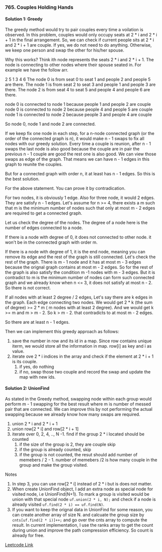 ### 765. Couples Holding Hands

#### Solution 1: Greedy

The greedy method would try to pair couples every time a voilation is observed. In this problem, couples would only occupy seats at 2 * i and 2 * i + 1 in the final arrangement. So, we can check if current people sits at 2 * i and 2 * i + 1 are couple. If yes, we do not need to do anything. Otherwise, we keep one person and swap the other for his/her spouse. 

Why this works? Think ith node represents the seats 2 * i and 2 * i + 1. The node is connecting to other nodes where their spouse seated in. For example we have the follow arr.

2 5   1 3  4 6
The node 0 is from seat 0 to seat 1 and people 2 and people 5 are there.
The node 1 is from seat 2 to seat 3 and people 1 and people 3 are there.
The node 2 is from seat 4 to seat 5 and people 4 and people 6 are there.

node 0 is connected to node 1 because people 1 and people 2 are couple
node 0 is connected to node 2 because people 4 and people 5 are couple
node 1 is connected to node 2 because people 3 and people 4 are couple

So node 0, node 1 and node 2 are connected.

If we keep fix one node in each step, for a n-node connected graph (or the order of the connected graph is n), it would make n - 1 swaps to fix all nodes with our greedy solution. Every time a couple is reunion, after n - 1 swaps the last node is also good because the couple are in pair the previous n - 1 couple are good the rest one is also good.  We can view those swaps as edge of the graph. That means we can have n - 1 edges in this graph to reunite the couples.

But for a connected graph with order n, it at least has n - 1 edges. So this is the best solution.

For the above statement. You can prove it by contradication.

For two nodes, it is obviously 1 edge. Also for three node, it would 2 edges. They are satisfy n - 1 edges. Let's assume for n >= 4, there exists a m such that m is the minimum number of nodes such that only at most m - 2 edges are required to get a connected graph.

Let us check the degree of the nodes. The degree of a node here is the number of edges connected to a node.

If there is a node with degree of 0, it does not connected to other node. it won't be in the connected graph with order m.

If there is a node with degree of 1, it is the end node, meaning you can remove its edge and the rest of the graph is still connected. Let's check the rest of the graph.
   There is m - 1 node and it has at most m - 3 edges because the orignal graph contains at most m - 2 edges.  So for the rest of the graph is also satisfy the condition m -1 nodes with m - 3 edges. But it is contradict to m is the minimum number of nodes can form such connected graph and we already know when n <= 3, it does not satisfy at most n - 2. So there is not correct.

If all nodes with at least 2 degree / 2 edges, Let's say there are k edges in the graph. Each edge connecting two nodes. We would get 2 * k (the sum of degree) >= 2 * m ( m nodes with at least 2 degree). And we would get k >= m and m > m - 2. So k > m - 2. that contradicts to at most m - 2 edges.

So there are at least n - 1 edges.

Then we can implement this greedy approach as follows:
1. save the number in row and its id in a map. Since row contains unique iterm, we would store all the information in map. row[i] as key and i as value.
2. iterate ove 2 * i indices in the array and check if the element at 2 * i + 1 is its couple.
   1. if yes, do nothing
   2. if no, swap those two couple and record the swap and update the map with new ids.

 #### Solution 2: UnionFind

As stated in the Greedy method, swapping node within each group would perform m - 1 swapping for the best result where m is number of messed pair that are connected. We can improve this by not performing the actual swapping because we already know how many swaps are required.

1. union 2 * i and 2 * i + 1
2. union row[2 * i] and row[2 * i + 1]
3. iterate over 0, 2, 4, .., N -1. find if the group 2 * i located should be counted
   1. if the size of the group is 2, they are couple skip
   2. if the group is already counted, skip
   3. if the group is not counted, the resut should add number of memebers / 2 - 1. number of memebers /2 is how many couple in the group and make the group visited.

Notes
1. In step 3, you can use row[2 * i] instead of 2 * i but is does not matter. 
2. When create UnionFind object, I add an extra node as special node for visited node, i.e UnionFind(N+1). To mark a group is visited would be union with that special node `uf.union(2 * i, N);` and check if a node is already visited `uf.find(2 * i) == uf.find(N)`.
3. If you want to keep the orignal data in UnionFind for some reason, you can create another array of size N. and calcuate the group size by `cnts[uf.find(2 * i)]++;` and go over the cnts array to compute the result. In current implementation, I use the ranks array to get the count during union and improve the path compression efficiency. So count is already for free.

[Leetcode Link](https://leetcode.com/problems/couples-holding-hands/)
